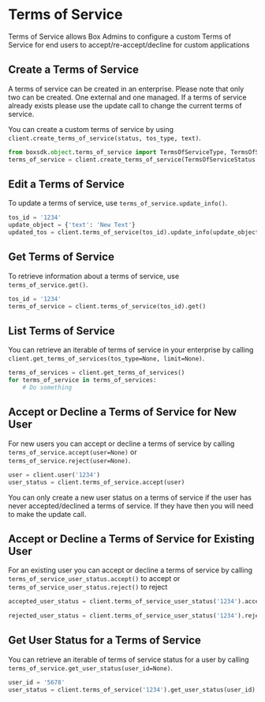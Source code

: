 Terms of Service
================

Terms of Service allows Box Admins to configure a custom Terms of Service for end users to
accept/re-accept/decline for custom applications


Create a Terms of Service
-------------------------

A terms of service can be created in an enterprise. Please note that only two can be created. One external
and one managed. If a terms of service already exists please use the update call to change the current
terms of service.

You can create a custom terms of service by using `client.create_terms_of_service(status, tos_type, text)`.

```python
from boxsdk.object.terms_of_service import TermsOfServiceType, TermsOfServiceStatus
terms_of_service = client.create_terms_of_service(TermsOfServiceStatus.ENABLED, TermsOfServiceType.MANAGED, 'Example Text')
```

Edit a Terms of Service
-----------------------

To update a terms of service, use `terms_of_service.update_info()`.

```python
tos_id = '1234'
update_object = {'text': 'New Text'}
updated_tos = client.terms_of_service(tos_id).update_info(update_object)
```

Get Terms of Service
--------------------

To retrieve information about a terms of service, use `terms_of_service.get()`.

```python
tos_id = '1234'
terms_of_service = client.terms_of_service(tos_id).get()
```

List Terms of Service
---------------------

You can retrieve an iterable of terms of service in your enterprise by calling `client.get_terms_of_services(tos_type=None, limit=None)`.

```python
terms_of_services = client.get_terms_of_services()
for terms_of_service in terms_of_services:
    # Do something
```

Accept or Decline a Terms of Service for New User
-------------------------------------------------

For new users you can accept or decline a terms of service by calling `terms_of_service.accept(user=None)` or `terms_of_service.reject(user=None)`.

```python
user = client.user('1234')
user_status = client.terms_of_service.accept(user)
```

You can only create a new user status on a terms of service if the user has never accepted/declined a terms of service.
If they have then you will need to make the update call.

Accept or Decline a Terms of Service for Existing User
------------------------------------------------------

For an existing user you can accept or decline a terms of service by calling `terms_of_service_user_status.accept()` to accept or  `terms_of_service_user_status.reject()` to reject

```python
accepted_user_status = client.terms_of_service_user_status('1234').accept()
```

```python
rejected_user_status = client.terms_of_service_user_status('1234').reject()
```

Get User Status for a Terms of Service
-------------------------------------

You can retrieve an iterable of terms of service status for a user by calling
`terms_of_service.get_user_status(user_id=None)`.

```python
user_id = '5678'
user_status = client.terms_of_service('1234').get_user_status(user_id)
```